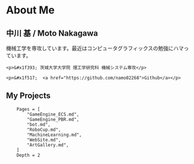 # About Me

## 中川 基 / Moto Nakagawa
機械工学を専攻しています。最近はコンピュータグラフィックスの勉強にハマっています。
```@raw html
<p>&#x1f393; 茨城大学大学院 理工学研究科 機械システム専攻</p>
```
```@raw html
<p>&#x1f517;  <a href="https://github.com/namo02268">Github</a></p>
```

## My Projects
```@contents
    Pages = [
        "GameEngine_ECS.md",
        "GameEngine_PBR.md",
        "bot.md",
        "RoboCup.md",
        "MachineLearning.md",
        "WebSite.md",
        "ArtGallery.md",
    ]
    Depth = 2
```
